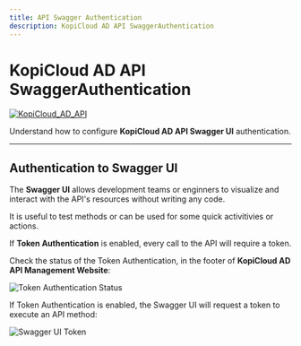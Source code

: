 ```yaml
---
title: API Swagger Authentication
description: KopiCloud AD API SwaggerAuthentication
---
```


# KopiCloud AD API SwaggerAuthentication
[![KopiCloud_AD_API](https://img.shields.io/badge/kopiCloud_ad-v1.0+-blueviolet.svg)](https://www.kopicloud-ad-api.com)

Understand how to configure **KopiCloud AD API Swagger UI** authentication.

----

## Authentication to Swagger UI

The **Swagger UI** allows development teams or enginners to visualize and interact with the API's resources without writing any code.

It is useful to test methods or can be used for some quick activitivies or actions.

If **Token Authentication** is enabled, every call to the API will require a token.

Check the status of the Token Authentication, in the footer of **KopiCloud AD API Management Website**:

![Token Authentication Status](https://help.kopicloud-ad-api.com/assets/docs/token_authentication_status.png)

If Token Authentication is enabled, the Swagger UI will request a token to execute an API method:

![Swagger UI Token](https://help.kopicloud-ad-api.com/assets/docs/swagger_token.png)
